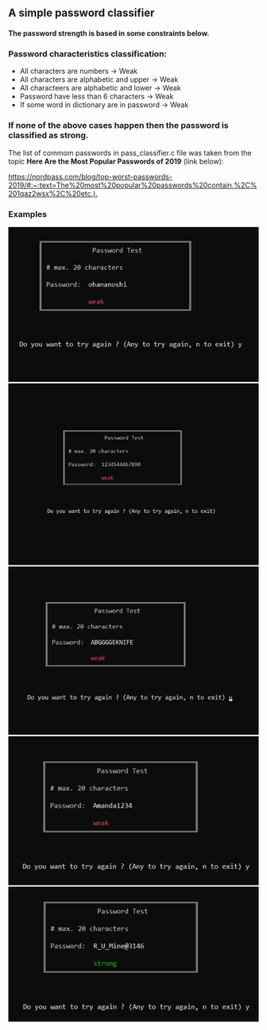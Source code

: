 ## A simple password classifier

#### The password strength is based in some constraints below.

### Password characteristics classification:
- All characters are numbers -> Weak
- All characters are alphabetic and upper -> Weak
- All characteers are alphabetic and lower -> Weak
- Password have less than 6 characters -> Weak
- If some word in dictionary are in password -> Weak

### If none of the above cases happen then the password is classified as strong.

The list of commom passwords in pass_classifier.c file was taken from the topic **Here Are the Most Popular Passwords of 2019** (link below):

<https://nordpass.com/blog/top-worst-passwords-2019/#:~:text=The%20most%20popular%20passwords%20contain,%2C%201qaz2wsx%2C%20etc.).>

### Examples

![](examples/all_lower.png "All Lower")
![](examples/all_numbers.png "All Numbers")
![](examples/all_upper.png "All Upper")
![](examples/in_dictionary.png "In Dictionary")
![](examples/strong_one.png "Strong One")

